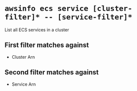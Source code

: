 # `awsinfo ecs service [cluster-filter]* -- [service-filter]*`

List all ECS services in a cluster

## First filter matches against

* Cluster Arn

## Second filter matches against

* Service Arn